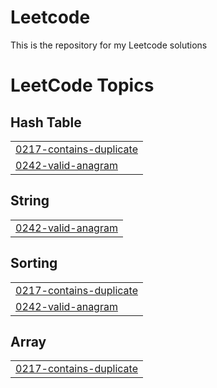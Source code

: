 # Leetcode
This is the repository for my Leetcode solutions

<!---LeetCode Topics Start-->
# LeetCode Topics
## Hash Table
|  |
| ------- |
| [0217-contains-duplicate](https://github.com/SudheeshTD/Leetcode/tree/master/0217-contains-duplicate) |
| [0242-valid-anagram](https://github.com/SudheeshTD/Leetcode/tree/master/0242-valid-anagram) |
## String
|  |
| ------- |
| [0242-valid-anagram](https://github.com/SudheeshTD/Leetcode/tree/master/0242-valid-anagram) |
## Sorting
|  |
| ------- |
| [0217-contains-duplicate](https://github.com/SudheeshTD/Leetcode/tree/master/0217-contains-duplicate) |
| [0242-valid-anagram](https://github.com/SudheeshTD/Leetcode/tree/master/0242-valid-anagram) |
## Array
|  |
| ------- |
| [0217-contains-duplicate](https://github.com/SudheeshTD/Leetcode/tree/master/0217-contains-duplicate) |
<!---LeetCode Topics End-->